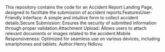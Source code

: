 This repository contains the code for an Accident Report Landing Page, designed to facilitate the submission of accident reports.FeaturesUser-Friendly Interface: A simple and intuitive form to collect accident details.Secure Submission: Ensures the security of submitted information through proper validation.Attachment Upload: Allows users to attach relevant documents or images related to the accident.Mobile Responsiveness: Optimized for seamless use on various devices, including smartphones and tablets.
Author:Henry Ndlovu
